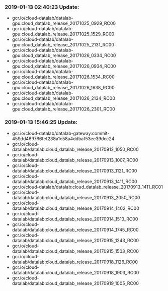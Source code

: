 ### 2019-01-13 02:40:23 Update:

- gcr.io/cloud-datalab/datalab-gpu:cloud_datalab_release_20171025_0929_RC00
- gcr.io/cloud-datalab/datalab-gpu:cloud_datalab_release_20171025_1529_RC00
- gcr.io/cloud-datalab/datalab-gpu:cloud_datalab_release_20171025_2131_RC00
- gcr.io/cloud-datalab/datalab-gpu:cloud_datalab_release_20171026_0334_RC00
- gcr.io/cloud-datalab/datalab-gpu:cloud_datalab_release_20171026_0934_RC00
- gcr.io/cloud-datalab/datalab-gpu:cloud_datalab_release_20171026_1534_RC00
- gcr.io/cloud-datalab/datalab-gpu:cloud_datalab_release_20171026_1638_RC00
- gcr.io/cloud-datalab/datalab-gpu:cloud_datalab_release_20171026_2134_RC00
- gcr.io/cloud-datalab/datalab-gpu:cloud_datalab_release_20171026_2301_RC00
### 2019-01-13 15:46:25 Update:

- gcr.io/cloud-datalab/datalab-gateway:commit-459dd469766fef238a1c58a4ddbaf53ee39dcc24
- gcr.io/cloud-datalab/datalab:cloud_datalab_release_20170912_1050_RC00
- gcr.io/cloud-datalab/datalab:cloud_datalab_release_20170913_1007_RC00
- gcr.io/cloud-datalab/datalab:cloud_datalab_release_20170913_1121_RC00
- gcr.io/cloud-datalab/datalab:cloud_datalab_release_20170913_1411_RC00
- gcr.io/cloud-datalab/datalab:cloud_datalab_release_20170913_1411_RC01
- gcr.io/cloud-datalab/datalab:cloud_datalab_release_20170913_2050_RC00
- gcr.io/cloud-datalab/datalab:cloud_datalab_release_20170914_1402_RC00
- gcr.io/cloud-datalab/datalab:cloud_datalab_release_20170914_1513_RC00
- gcr.io/cloud-datalab/datalab:cloud_datalab_release_20170914_1745_RC00
- gcr.io/cloud-datalab/datalab:cloud_datalab_release_20170915_1243_RC00
- gcr.io/cloud-datalab/datalab:cloud_datalab_release_20170915_1503_RC00
- gcr.io/cloud-datalab/datalab:cloud_datalab_release_20170918_1126_RC00
- gcr.io/cloud-datalab/datalab:cloud_datalab_release_20170918_1903_RC00
- gcr.io/cloud-datalab/datalab:cloud_datalab_release_20170919_1005_RC00
